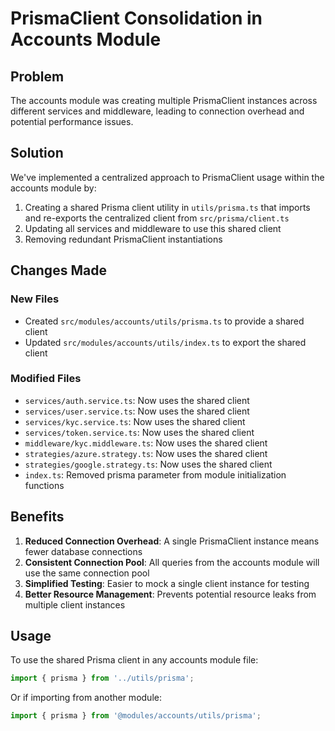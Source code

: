 # PrismaClient Consolidation in Accounts Module

## Problem
The accounts module was creating multiple PrismaClient instances across different services and middleware, leading to connection overhead and potential performance issues.

## Solution
We've implemented a centralized approach to PrismaClient usage within the accounts module by:

1. Creating a shared Prisma client utility in `utils/prisma.ts` that imports and re-exports the centralized client from `src/prisma/client.ts`
2. Updating all services and middleware to use this shared client
3. Removing redundant PrismaClient instantiations

## Changes Made

### New Files
- Created `src/modules/accounts/utils/prisma.ts` to provide a shared client
- Updated `src/modules/accounts/utils/index.ts` to export the shared client

### Modified Files
- `services/auth.service.ts`: Now uses the shared client
- `services/user.service.ts`: Now uses the shared client
- `services/kyc.service.ts`: Now uses the shared client
- `services/token.service.ts`: Now uses the shared client
- `middleware/kyc.middleware.ts`: Now uses the shared client
- `strategies/azure.strategy.ts`: Now uses the shared client
- `strategies/google.strategy.ts`: Now uses the shared client
- `index.ts`: Removed prisma parameter from module initialization functions

## Benefits

1. **Reduced Connection Overhead**: A single PrismaClient instance means fewer database connections
2. **Consistent Connection Pool**: All queries from the accounts module will use the same connection pool
3. **Simplified Testing**: Easier to mock a single client instance for testing
4. **Better Resource Management**: Prevents potential resource leaks from multiple client instances

## Usage

To use the shared Prisma client in any accounts module file:

```typescript
import { prisma } from '../utils/prisma';
```

Or if importing from another module:

```typescript
import { prisma } from '@modules/accounts/utils/prisma';
```
